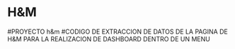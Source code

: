 # H&M 
#PROYECTO h&m
#CODIGO DE EXTRACCION DE DATOS DE LA PAGINA DE H&M PARA LA REALIZACION DE DASHBOARD DENTRO DE UN MENU   


